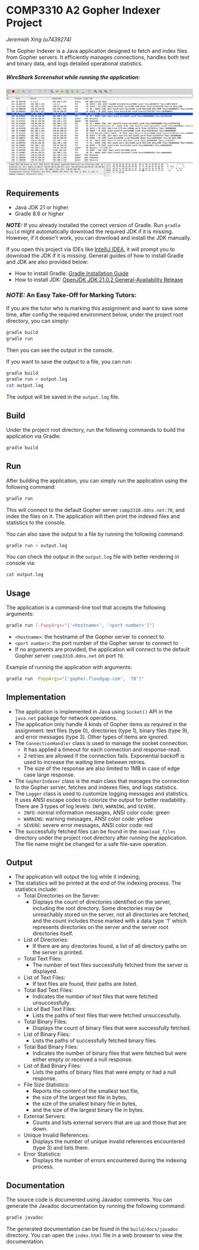 # COMP3310 A2 Gopher Indexer Project

*Jeremiah Xing (u7439274)*

The Gopher Indexer is a Java application designed to fetch and index files from Gopher servers. It efficiently manages connections, handles both text and binary data, and logs detailed operational statistics.

##### WireShark Screenshot while running the application:

![WireShark Screenshot](./wireshark.png)

## Requirements

- Java JDK 21 or higher
- Gradle 8.6 or higher

**_NOTE:_** If you already installed the correct version of Gradle. Run `gradle build` might automatically download the required JDK if it is missing. However, if it doesn't work, you can download and install the JDK manually. 

If you open this project via IDEs like [IntelliJ IDEA](https://www.jetbrains.com/idea/), it will prompt you to download the JDK if it is missing. General guides of how to install Gradle and JDK are also provided below:

- How to install Gradle: [Gradle Installation Guide](https://gradle.org/install/)
- How to install JDK: [OpenJDK JDK 21.0.2 General-Availability Release](https://jdk.java.net/21/)

### **_NOTE:_** An Easy Take-Off for Marking Tutors:

If you are the tutor who is marking this assignment and want to save some time, after config the required environment below, under the project root directory, you can simply:

```bash
gradle build
gradle run
```

Then you can see the output in the console. 

If you want to save the output to a file, you can run:

```bash
gradle build
gradle run > output.log
cat output.log
```

The output will be saved in the `output.log` file.

## Build

Under the project root directory, run the following commands to build the application via Gradle:

```bash
gradle build
```

## Run

After building the application, you can simply run the application using the following command:

```bash
gradle run
```

This will connect to the default Gopher server `comp3310.ddns.net:70`, and index the files on it. The application will then print the indexed files and statistics to the console.

You can also save the output to a file by running the following command:

```bash
gradle run > output.log
```

You can check the output in the `output.log` file with better rendering in console via:

```bash
cat output.log
```


## Usage

The application is a command-line tool that accepts the following arguments:

```bash
gradle run [-PappArgs="['<hostname>', '<port number>']"]
```

- `<hostname>`: the hostname of the Gopher server to connect to
- `<port number>`: the port number of the Gopher server to connect to
- If no arguments are provided, the application will connect to the default Gopher server `comp3310.ddns.net` on port `70`.

Example of running the application with arguments:

```bash
gradle run -PappArgs="['gopher.floodgap.com', '70']"
```



## Implementation

- The application is implemented in Java using `Socket()` API in the `java.net` package for network operations. 
- The application only handle 4 kinds of Gopher items as required in the assignment: text files (type 0), directories (type 1), binary files (type 9), and error messages (type 3). Other types of items are ignored.
- The `ConnectionHandler` class is used to manage the socket connection. 
  - It has applied a timeout for each connection and response-read. 
  - 2 retries are allowed if the connection fails. Exponential backoff is used to increase the waiting time between retries. 
  - The size of the response are also limited to 1MB in case of edge case large response.
- The `GopherIndexer` class is the main class that manages the connection to the Gopher server, fetches and indexes files, and logs statistics.
- The `Logger` class is used to customize logging messages and statistics. It uses ANSI escape codes to colorize the output for better readability. There are 3 types of log levels: `INFO`, `WARNING`, and `SEVERE`.
  - `INFO`: normal information messages, ANSI color code: green
  - `WARNING`: warning messages, ANSI color code: yellow
  - `SEVERE`: severe error messages, ANSI color code: red
- The successfully fetched files can be found in the `download_files` directory under the project root directory after running the application. The file name might be changed for a safe file-save operation.

## Output

- The application will output the log while it indexing;
- The statistics will be printed at the end of the indexing process. The statistics include:
  - Total Directories on the Server: 
    - Displays the count of directories identified on the server, including the root directory. Some directories may be unreachably stored on the server, not all directories are fetched, and the count includes those marked with a data type '1' which represents directories on the server and the server root directories itself. 
  - List of Directories: 
    - If there are any directories found, a list of all directory paths on the server is printed. 
  - Total Text Files: 
    - The number of text files successfully fetched from the server is displayed. 
  - List of Text Files: 
    - If text files are found, their paths are listed. 
  - Total Bad Text Files: 
    - Indicates the number of text files that were fetched unsuccessfully. 
  - List of Bad Text Files: 
    - Lists the paths of text files that were fetched unsuccessfully. 
  - Total Binary Files: 
    - Displays the count of binary files that were successfully fetched. 
  - List of Binary Files: 
    - Lists the paths of successfully fetched binary files. 
  - Total Bad Binary Files: 
    - Indicates the number of binary files that were fetched but were either empty or received a null response. 
  - List of Bad Binary Files: 
    - Lists the paths of binary files that were empty or had a null response. 
  - File Size Statistics: 
    - Reports the content of the smallest text file, 
    - the size of the largest text file in bytes, 
    - the size of the smallest binary file in bytes, 
    - and the size of the largest binary file in bytes. 
  - External Servers: 
    - Counts and lists external servers that are up and those that are down. 
  - Unique Invalid References: 
    - Displays the number of unique invalid references encountered (type 3) and lists them.
  - Error Statistics: 
    - Displays the number of errors encountered during the indexing process.


## Documentation

The source code is documented using Javadoc comments. You can generate the Javadoc documentation by running the following command:

```bash
gradle javadoc
```

The generated documentation can be found in the `build/docs/javadoc` directory. You can open the `index.html` file in a web browser to view the documentation.
